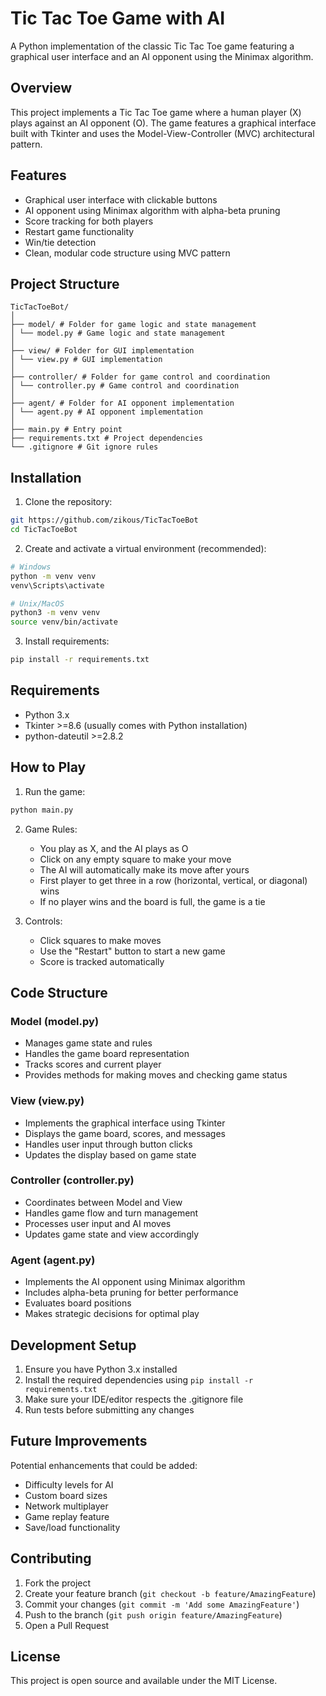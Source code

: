 # Tic Tac Toe Game with AI

A Python implementation of the classic Tic Tac Toe game featuring a graphical user interface and an AI opponent using the Minimax algorithm.

## Overview

This project implements a Tic Tac Toe game where a human player (X) plays against an AI opponent (O). The game features a graphical interface built with Tkinter and uses the Model-View-Controller (MVC) architectural pattern.

## Features

- Graphical user interface with clickable buttons
- AI opponent using Minimax algorithm with alpha-beta pruning
- Score tracking for both players
- Restart game functionality
- Win/tie detection
- Clean, modular code structure using MVC pattern

## Project Structure

```
TicTacToeBot/
│
├── model/ # Folder for game logic and state management
│ └── model.py # Game logic and state management
│
├── view/ # Folder for GUI implementation
│ └── view.py # GUI implementation
│
├── controller/ # Folder for game control and coordination
│ └── controller.py # Game control and coordination
│
├── agent/ # Folder for AI opponent implementation
│ └── agent.py # AI opponent implementation
│
├── main.py # Entry point
├── requirements.txt # Project dependencies
└── .gitignore # Git ignore rules
```

## Installation

1. Clone the repository:

```bash
git https://github.com/zikous/TicTacToeBot
cd TicTacToeBot
```

2. Create and activate a virtual environment (recommended):

```bash
# Windows
python -m venv venv
venv\Scripts\activate

# Unix/MacOS
python3 -m venv venv
source venv/bin/activate
```

3. Install requirements:

```bash
pip install -r requirements.txt
```

## Requirements

- Python 3.x
- Tkinter >=8.6 (usually comes with Python installation)
- python-dateutil >=2.8.2

## How to Play

1. Run the game:

```python
python main.py
```

2. Game Rules:

   - You play as X, and the AI plays as O
   - Click on any empty square to make your move
   - The AI will automatically make its move after yours
   - First player to get three in a row (horizontal, vertical, or diagonal) wins
   - If no player wins and the board is full, the game is a tie

3. Controls:
   - Click squares to make moves
   - Use the "Restart" button to start a new game
   - Score is tracked automatically

## Code Structure

### Model (model.py)

- Manages game state and rules
- Handles the game board representation
- Tracks scores and current player
- Provides methods for making moves and checking game status

### View (view.py)

- Implements the graphical interface using Tkinter
- Displays the game board, scores, and messages
- Handles user input through button clicks
- Updates the display based on game state

### Controller (controller.py)

- Coordinates between Model and View
- Handles game flow and turn management
- Processes user input and AI moves
- Updates game state and view accordingly

### Agent (agent.py)

- Implements the AI opponent using Minimax algorithm
- Includes alpha-beta pruning for better performance
- Evaluates board positions
- Makes strategic decisions for optimal play

## Development Setup

1. Ensure you have Python 3.x installed
2. Install the required dependencies using `pip install -r requirements.txt`
3. Make sure your IDE/editor respects the .gitignore file
4. Run tests before submitting any changes

## Future Improvements

Potential enhancements that could be added:

- Difficulty levels for AI
- Custom board sizes
- Network multiplayer
- Game replay feature
- Save/load functionality

## Contributing

1. Fork the project
2. Create your feature branch (`git checkout -b feature/AmazingFeature`)
3. Commit your changes (`git commit -m 'Add some AmazingFeature'`)
4. Push to the branch (`git push origin feature/AmazingFeature`)
5. Open a Pull Request

## License

This project is open source and available under the MIT License.
